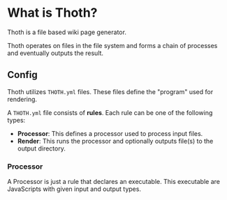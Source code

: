 # What is Thoth?

Thoth is a file based wiki page generator.

Thoth operates on files in the file system and forms a chain of processes and eventually outputs
the result.

## Config

Thoth utilizes `THOTH.yml` files. These files define the "program" used for rendering.

A `THOTH.yml` file consists of **rules**. Each rule can be one of the following types:

-   **Processor**: This defines a processor used to process input files.
-   **Render**: This runs the processor and optionally outputs file(s) to the output directory.

### Processor

A Processor is just a rule that declares an executable. This executable are JavaScripts with given
input and output types.
